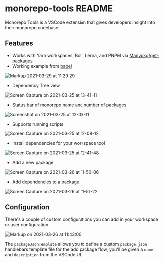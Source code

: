 # monorepo-tools README

Monorepo Tools is a VSCode extension that gives developers insight into their monorepo codebase.

## Features

-   Works with Yarn workspaces, Bolt, Lerna, and PNPM via [Manypkg/get-packages](https://github.com/Thinkmill/manypkg/tree/master/packages/get-packages)
-   Working example from [babel](https://github.com/babel/babel)

![Markup 2021-03-29 at 11 29 29](https://user-images.githubusercontent.com/472487/112868897-3092b000-9082-11eb-987d-8eb3a8158718.png)


-   Dependency Tree view

![Screen Capture on 2021-03-25 at 13-41-11](https://user-images.githubusercontent.com/472487/112526451-f23e7d80-8d6f-11eb-8669-d5ca553b61c1.gif)

-   Status bar of monorepo name and number of packages

![Screenshot on 2021-03-25 at 12-09-11](https://user-images.githubusercontent.com/472487/112514089-f31ce280-8d62-11eb-8e85-fe20e8683bef.png)

-   Supports running scripts

![Screen Capture on 2021-03-25 at 12-08-12](https://user-images.githubusercontent.com/472487/112514011-e3050300-8d62-11eb-96fb-0666b3644a87.gif)

-   Install dependencies for your workspace tool

![Screen Capture on 2021-03-25 at 12-41-48](https://user-images.githubusercontent.com/472487/112518712-a2f44f00-8d67-11eb-88de-b8fc1c5d21e8.gif)

-   Add a new package

![Screen Capture on 2021-03-26 at 11-50-06](https://user-images.githubusercontent.com/472487/112665856-7dc81500-8e29-11eb-86a1-c21edec0dc00.gif)

- Add dependencies to a package

![Screen Capture on 2021-03-26 at 11-51-22](https://user-images.githubusercontent.com/472487/112666145-db5c6180-8e29-11eb-8950-87b1ba4a9c2a.gif)


## Configuration

There's a couple of custom configurations you can add in your workspace or user configuration.

![Markup on 2021-03-26 at 11:43:00](https://user-images.githubusercontent.com/472487/112665097-b0254280-8e28-11eb-9932-5b2d3e38202b.png)

The `packageJsonTemplate` allows you to define a custom `package.json` handlebars template file for the add package flow, you'll be given a `name` and `description` from the VSCode UI.
